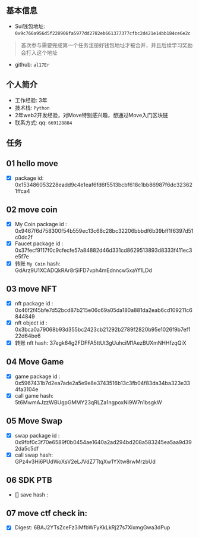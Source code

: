 ## 基本信息
- Sui钱包地址: `0x9c766a956d5f228906fa5977dd2782eb661377377cfbc2d421e14bb184ce6e2c`
> 首次参与需要完成第一个任务注册好钱包地址才被合并，并且后续学习奖励会打入这个地址
- github: `al17Er`

## 个人简介
- 工作经验: 3年
- 技术栈: `Python` 
- 2年web2开发经验，对Move特别感兴趣，想通过Move入门区块链
- 联系方式: qq: `669128884` 

## 任务

##   01 hello move  
- [x] package id: 0x153486053228eadd9c4e1eaf6fd6f5513bcbf618c1bb86987f6dc323621ffca4

##   02 move coin
- [x] My Coin package id : 0x9467f6d758300f54b559ec13c68c28bc32206bbbdf6b39bff1f6397d51c0dc2f
- [x] Faucet package id : 0x37fecf9117f0c9cfecfe57a84882d46d331cd8629513893d8333f411ec3e5f7e
- [x] 转账 `My Coin` hash: GdArz9U1XCADQkRAr8rSiFD7vph4mEdnncw5xaYf1LDd

##   03 move NFT
- [x] nft package id : 0x46f2f45bfe7d52bcd87b215e06c69a05da180a881da2eab6cd109211c6844849
- [x] nft object id : 0x3bca0a79068b93d355bc2423cb21292b2789f2820b95e1026f9b7ef122d64be6
- [x] 转账 nft  hash: 37egk64g2FDFFA5ttUt3gUuhciM1AezBUXmNHHfzqQiX

##   04 Move Game
- [x] game package id : 0x5967431b7d2ea7ade2a5e9e8e3743516b13c3fb04f83da34ba323e334fa3104e
- [x] call game hash: 5t6MwmAJzzWBUgpGMMY23qRLZa1ngpoxNi9W7n1bsgkW

##   05 Move Swap
- [x] swap package id : 0x9fbf0c3f70e6589f0b0454ae1640a2ad294bd208a583245ea5aa9d392da5c5df
- [x] call swap hash: GPz4v3Hi6PUdWoXsV2eLJVdZ7TtqXw1YXtw8rwMrzbUd

##   06 SDK PTB
- [] save hash :

##   07 move ctf check in:
- [x] Digest: 6BAJ2YTsZceFz3iMfbWFyKkLkRj27s7XixmgGwa3dPup


